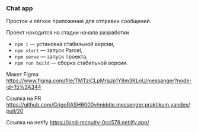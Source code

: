 
### Chat app
 
 Простое и лёгкое приложение для отправки сообщений.
 
 Проект находится на стадии начала разработки 
 
- `npm i` — установка стабильной версии,
- `npm start` — запуск Parcel,
- `npm serve` — запуск проекта,
- `npm run build` — сборка стабильной версии.

Макет Figma https://www.figma.com/file/TMTziCLpMrqJp1Y8m3KLnU/messanger?node-id=15%3A344

Ссылка на PR https://github.com/GrigoRASH6000v/middle.messenger.praktikum.yandex/pull/20

Ссылка на netify https://kind-mcnulty-0cc578.netlify.app/
